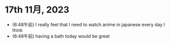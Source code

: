 # 17th 11月, 2023
- (6:48午前) I really feel that I need to watch anime in japanese every day I think
- (6:48午前) having a bath today would be great
